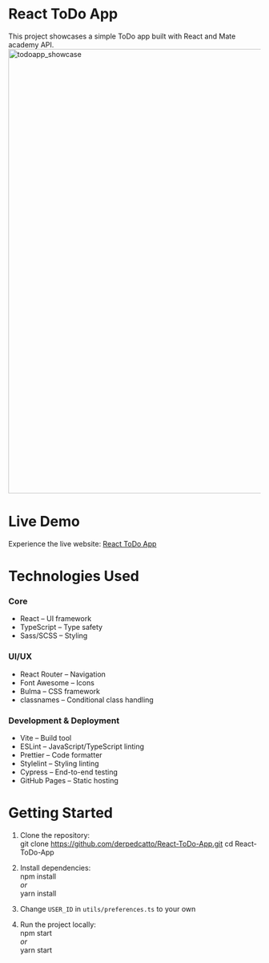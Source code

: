 # React ToDo App
This project showcases a simple ToDo app built with React and Mate academy API.
<img width="1303" height="886" alt="todoapp_showcase" src="https://github.com/user-attachments/assets/0f689b1b-e4c3-45cc-ada2-46b131927f74" />

# Live Demo
Experience the live website: [React ToDo App](https://derpedcatto.github.io/React-ToDo-App/)

# Technologies Used
### Core
- React – UI framework
- TypeScript – Type safety
- Sass/SCSS – Styling

### UI/UX
- React Router – Navigation
- Font Awesome – Icons
- Bulma – CSS framework
- classnames – Conditional class handling

### Development & Deployment
- Vite – Build tool
- ESLint – JavaScript/TypeScript linting
- Prettier – Code formatter
- Stylelint – Styling linting
- Cypress – End-to-end testing
- GitHub Pages – Static hosting

# Getting Started
1. Clone the repository:  
git clone https://github.com/derpedcatto/React-ToDo-App.git
cd React-ToDo-App

2. Install dependencies:  
npm install  
*or*  
yarn install

3. Change `USER_ID` in `utils/preferences.ts` to your own

4. Run the project locally:  
npm start  
*or*  
yarn start
